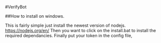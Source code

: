 #VerifyBot

##How to install on windows.

This is fairly simple just install the newest version of nodejs. https://nodejs.org/en/ Then you want to click on the install.bat to install the required dependancies. Finally put your token in the config file,